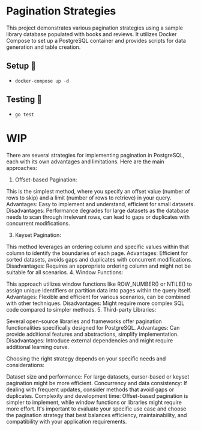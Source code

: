 # Pagination Strategies

This project demonstrates various pagination strategies using a sample library database populated with books and reviews. It utilizes Docker Compose to set up a PostgreSQL container and provides scripts for data generation and table creation.

## Setup :wrench:

- `docker-compose up -d`

## Testing :cop:

- `go test`

# WIP


There are several strategies for implementing pagination in PostgreSQL, each with its own advantages and limitations. Here are the main approaches:

1. Offset-based Pagination:

This is the simplest method, where you specify an offset value (number of rows to skip) and a limit (number of rows to retrieve) in your query.
Advantages: Easy to implement and understand, efficient for small datasets.
Disadvantages: Performance degrades for large datasets as the database needs to scan through irrelevant rows, can lead to gaps or duplicates with concurrent modifications.

3. Keyset Pagination:

This method leverages an ordering column and specific values within that column to identify the boundaries of each page.
Advantages: Efficient for sorted datasets, avoids gaps and duplicates with concurrent modifications.
Disadvantages: Requires an appropriate ordering column and might not be suitable for all scenarios.
4. Window Functions:

This approach utilizes window functions like ROW_NUMBER() or NTILE() to assign unique identifiers or partition data into pages within the query itself.
Advantages: Flexible and efficient for various scenarios, can be combined with other techniques.
Disadvantages: Might require more complex SQL code compared to simpler methods.
5. Third-party Libraries:

Several open-source libraries and frameworks offer pagination functionalities specifically designed for PostgreSQL.
Advantages: Can provide additional features and abstractions, simplify implementation.
Disadvantages: Introduce external dependencies and might require additional learning curve.

Choosing the right strategy depends on your specific needs and considerations:

Dataset size and performance: For large datasets, cursor-based or keyset pagination might be more efficient.
Concurrency and data consistency: If dealing with frequent updates, consider methods that avoid gaps or duplicates.
Complexity and development time: Offset-based pagination is simpler to implement, while window functions or libraries might require more effort.
It's important to evaluate your specific use case and choose the pagination strategy that best balances efficiency, maintainability, and compatibility with your application requirements.